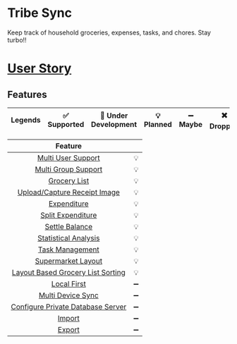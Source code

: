 # Tribe Sync

Keep track of household groceries, expenses, tasks, and chores. Stay turbo!!

# [User Story](./docs/end-user/)

## Features

| Legends | :white_check_mark: Supported | :construction: Under Development | :bulb: Planned | :heavy_minus_sign: Maybe | :heavy_multiplication_x: Dropped | :x: Not Supported |
|:-------:|:----------------------------:|:--------------------------------:|:--------------:|:------------------------:|:--------------------------------:|:------------------|

|                            Feature                             |                    |
|:--------------------------------------------------------------:|:------------------:|
|          [Multi User Support](./docs/developer/users)          |       :bulb:       |
|       [Multi Group Support](./docs/developer/groups.md)        |       :bulb:       |
|         [Grocery List](./docs/developer/grocery_lists)         |       :bulb:       |
|    [Upload/Capture Receipt Image](./docs/receipt_image.md)     |       :bulb:       |
|              [Expenditure](./docs/expenditure.md)              |       :bulb:       |
|        [Split Expenditure](./docs/expenditure.md#Split)        |       :bulb:       |
|         [Settle Balance](./docs/expenditure.md#Settle)         |       :bulb:       |
|     [Statistical Analysis](./docs/statistical_analysis.md)     |       :bulb:       |
|          [Task Management](./docs/task_management.md)          |       :bulb:       |
|          [Supermarket Layout](./docs/shop_layout.md)           |       :bulb:       |
| [Layout Based Grocery List Sorting](./docs/groceries.md#sort)  |       :bulb:       |
|              [Local First](./docs/local_first.md)              | :heavy_minus_sign: |
|       [Multi Device Sync](./docs/local_databse.md#sync)        | :heavy_minus_sign: |
| [Configure Private Database Server](./docs/private_databse.md) | :heavy_minus_sign: |
|                   [Import](./docs/import.md)                   | :heavy_minus_sign: |
|                   [Export](./docs/export.md)                   | :heavy_minus_sign: |